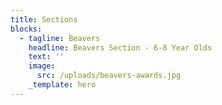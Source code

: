 ```yaml
---
title: Sections
blocks:
  - tagline: Beavers
    headline: Beavers Section - 6-8 Year Olds
    text: ''
    image:
      src: /uploads/beavers-awards.jpg
    _template: hero
---
```


